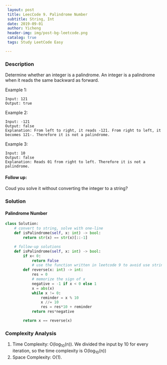 ```yaml
--- 
 layout: post
 title: LeecCode 9. Palindrome Number
 subtitle: String, Int
 date: 2019-09-01
 author: Yicheng
 header-img: img/post-bg-leetcode.png
 catalog: true
 tags: Study LeetCode Easy

---
```


### Description

Determine whether an integer is a palindrome. An integer is a palindrome when it reads the same backward as forward.

Example 1:
```
Input: 121
Output: true
```
Example 2:
```
Input: -121
Output: false
Explanation: From left to right, it reads -121. From right to left, it becomes 121-. Therefore it is not a palindrome.
```
Example 3:
```
Input: 10
Output: false
Explanation: Reads 01 from right to left. Therefore it is not a palindrome.
```

#### Follow up:

Coud you solve it without converting the integer to a string?

### Solution

#### Palindrome Number

```python
class Solution:
    # convert to string, solve with one-line
    def isPalindrome(self, x: int) -> bool:
        return str(x) == str(x)[::-1]

    # follow-up solutions
    def isPalindrome(self, x: int) -> bool:
        if x< 0:
            return False
            # use the function written in leetcode 9 to avoid use string
        def reverse(x: int) -> int:
            res = 0
            # memorize the sign of x
            negative = -1 if x < 0 else 1
            x = abs(x)
            while x != 0:
                reminder = x % 10
                x //= 10
                res = res*10 + reminder
            return res*negative

        return x == reverse(x)
```

### Complexity Analysis

1. Time Complexity: O(log<sub>10</sub>(n)). We divided the input by 10 for every iteration, so the time complexity is O(log<sub>10</sub>(n))
2. Space Complexity: O(1).
